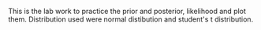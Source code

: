 This is the lab work to practice the prior and posterior, likelihood and plot them.
Distribution used were normal distibution and student's t distribution.
